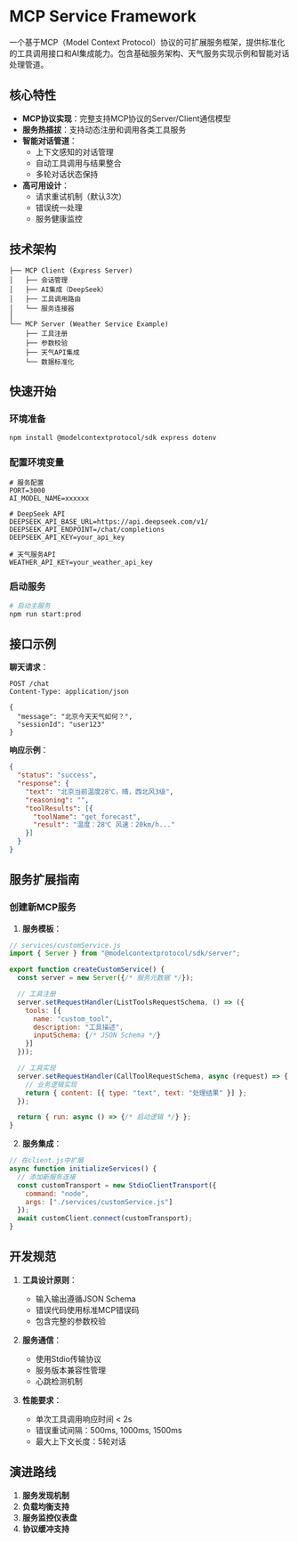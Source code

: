 # MCP Service Framework

一个基于MCP（Model Context Protocol）协议的可扩展服务框架，提供标准化的工具调用接口和AI集成能力。包含基础服务架构、天气服务实现示例和智能对话处理管道。

## 核心特性

- **MCP协议实现**：完整支持MCP协议的Server/Client通信模型
- **服务热插拔**：支持动态注册和调用各类工具服务
- **智能对话管道**：
  - 上下文感知的对话管理
  - 自动工具调用与结果整合
  - 多轮对话状态保持
- **高可用设计**：
  - 请求重试机制（默认3次）
  - 错误统一处理
  - 服务健康监控

## 技术架构

```
├── MCP Client (Express Server)
│   ├── 会话管理
│   ├── AI集成（DeepSeek）
│   ├── 工具调用路由
│   └── 服务连接器
│
└── MCP Server (Weather Service Example)
    ├── 工具注册
    ├── 参数校验
    ├── 天气API集成
    └── 数据标准化
```

## 快速开始

### 环境准备

```bash
npm install @modelcontextprotocol/sdk express dotenv
```

### 配置环境变量

```env
# 服务配置
PORT=3000
AI_MODEL_NAME=xxxxxx

# DeepSeek API
DEEPSEEK_API_BASE_URL=https://api.deepseek.com/v1/
DEEPSEEK_API_ENDPOINT=/chat/completions
DEEPSEEK_API_KEY=your_api_key

# 天气服务API
WEATHER_API_KEY=your_weather_api_key
```

### 启动服务

```bash
# 启动主服务
npm run start:prod
```

## 接口示例

**聊天请求**：
```http
POST /chat
Content-Type: application/json

{
  "message": "北京今天天气如何？",
  "sessionId": "user123"
}
```

**响应示例**：
```json
{
  "status": "success",
  "response": {
    "text": "北京当前温度28℃，晴，西北风3级",
    "reasoning": "",
    "toolResults": [{
      "toolName": "get_forecast",
      "result": "温度：28℃ 风速：20km/h..."
    }]
  }
}
```

## 服务扩展指南

### 创建新MCP服务

1. **服务模板**：

```javascript
// services/customService.js
import { Server } from "@modelcontextprotocol/sdk/server";

export function createCustomService() {
  const server = new Server({/* 服务元数据 */});

  // 工具注册
  server.setRequestHandler(ListToolsRequestSchema, () => ({
    tools: [{
      name: "custom_tool",
      description: "工具描述",
      inputSchema: {/* JSON Schema */}
    }]
  }));

  // 工具实现
  server.setRequestHandler(CallToolRequestSchema, async (request) => {
    // 业务逻辑实现
    return { content: [{ type: "text", text: "处理结果" }] };
  });

  return { run: async () => {/* 启动逻辑 */} };
}
```

2. **服务集成**：

```javascript
// 在client.js中扩展
async function initializeServices() {
  // 添加新服务连接
  const customTransport = new StdioClientTransport({
    command: "node",
    args: ["./services/customService.js"]
  });
  await customClient.connect(customTransport);
}
```

## 开发规范

1. **工具设计原则**：
   - 输入输出遵循JSON Schema
   - 错误代码使用标准MCP错误码
   - 包含完整的参数校验

2. **服务通信**：
   - 使用Stdio传输协议
   - 服务版本兼容性管理
   - 心跳检测机制

3. **性能要求**：
   - 单次工具调用响应时间 < 2s
   - 错误重试间隔：500ms, 1000ms, 1500ms
   - 最大上下文长度：5轮对话

## 演进路线

1. **服务发现机制**
2. **负载均衡支持**
3. **服务监控仪表盘**
4. **协议缓冲支持**